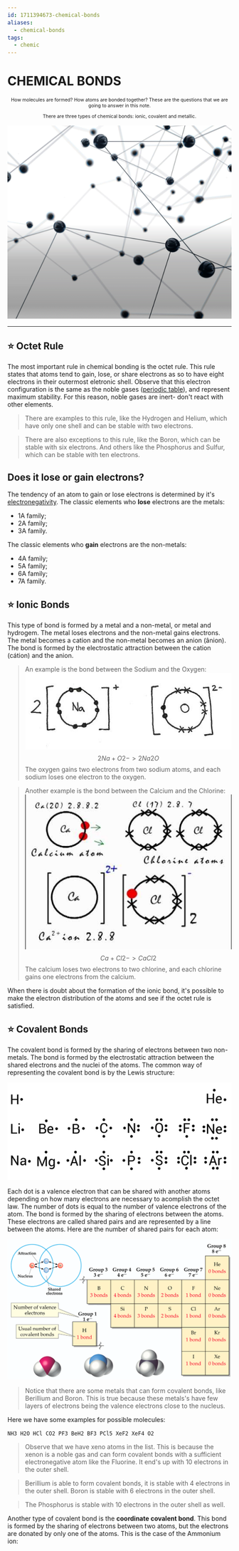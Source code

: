 ```yaml
---
id: 1711394673-chemical-bonds
aliases:
  - chemical-bonds
tags:
  - chemic
---
```


# CHEMICAL BONDS

<span style="text-align: center; width: 100%; font-size: 0.75em">

How molecules are formed? How atoms are bonded together? These are the questions that we are going to answer in this note.

There are three types of chemical bonds: ionic, covalent and metallic.

</span>

![header-atoms.png](../assets/from_notes/1711394673-chemical-bonds-2024-03-25-16-45-05-header-atoms.png)

---

## ⭐️ Octet Rule

The most important rule in chemical bonding is the octet rule. This rule states that atoms tend to gain, lose, or share electrons as so to have eight electrons in their outermost eletronic shell. Observe that this electron configuration is the same as the noble gases ([periodic table](1710348733-periodic-table.md)), and represent maximum stability. For this reason, noble gases are inert- don't react with other elements.

> There are examples to this rule, like the Hydrogen and Helium, which have only one shell and can be stable with two electrons.

> There are also exceptions to this rule, like the Boron, which can be stable with six electrons. And others like the Phosphorus and Sulfur, which can be stable with ten electrons.

## Does it lose or gain electrons?

The tendency of an atom to gain or lose electrons is determined by it's [electronegativity](1710348733-periodic-table.md#eletronegatividade-e-eletropositividade).
The classic elements who **lose** electrons are the metals:

- 1A family;
- 2A family;
- 3A family.

The classic elements who **gain** electrons are the non-metals:

- 4A family;
- 5A family;
- 6A family;
- 7A family.

## ⭐️ Ionic Bonds

This type of bond is formed by a metal and a non-metal, or metal and hydrogem. The metal loses electrons and the non-metal gains electrons. The metal becomes a cation and the non-metal becomes an anion (ânion). The bond is formed by the electrostatic attraction between the cation (cátion) and the anion.

> An example is the bond between the Sodium and the Oxygen:
> ![oxygen-sodium-ionic-bond.png](../assets/from_notes/1711394673-chemical-bonds-2024-03-25-16-40-57-oxygen-sodium-ionic-bond.png)
> $$ 2 Na + O2 -> 2 Na2O $$
> The oxygen gains two electrons from two sodium atoms, and each sodium loses one electron to the oxygen.

> Another example is the bond between the Calcium and the Chlorine:
> ![caldium-chlorine-ionic-bond.png](../assets/from_notes/1711394673-chemical-bonds-2024-03-25-16-51-30-caldium-chlorine-ionic-bond.png)
> $$ Ca + Cl2 -> CaCl2 $$
> The calcium loses two electrons to two chlorine, and each chlorine gains one electrons from the calcium.

When there is doubt about the formation of the ionic bond, it's possible to make the electron distribution of the atoms and see if the octet rule is satisfied.

## ⭐️ Covalent Bonds

The covalent bond is formed by the sharing of electrons between two non-metals. The bond is formed by the electrostatic attraction between the shared electrons and the nuclei of the atoms. The common way of representing the covalent bond is by the Lewis structure:

![lewis-representation-atoms-periodic-table.png](../assets/from_notes/1711394673-chemical-bonds-2024-03-25-16-56-30-lewis-representation-atoms-periodic-table.png)

Each dot is a valence electron that can be shared with another atoms depending on how many electrons are necessary to acomplish the octet law. The number of dots is equal to the number of valence electrons of the atom. The bond is formed by the sharing of electrons between the atoms. These electrons are called shared pairs and are represented by a line between the atoms. Here are the number of shared pairs for each atom:

![covalent-bonds-per-atom-periodic-table.png](../assets/from_notes/1711394673-chemical-bonds-2024-03-25-17-04-08-covalent-bonds-per-atom-periodic-table.png)

> Notice that there are some metals that can form covalent bonds, like Berillium and Boron. This is true because these metals's have few layers of electrons being the valence electrons close to the nucleus.

Here we have some examples for possible molecules:

```
NH3 H2O HCl CO2 PF3 BeH2 BF3 PCl5 XeF2 XeF4 O2
```

> Observe that we have xeno atoms in the list. This is because the xenon is a noble gas and can form covalent bonds with a sufficient electronegative atom like the Fluorine. It end's up with 10 electrons in the outer shell.

> Berillium is able to form covalent bonds, it is stable with 4 electrons in the outer shell. Boron is stable with 6 electrons in the outer shell.

> The Phosphorus is stable with 10 electrons in the outer shell as well.

Another type of covalent bond is the **coordinate covalent bond**. This bond is formed by the sharing of electrons between two atoms, but the electrons are donated by only one of the atoms. This is the case of the Ammonium ion:
